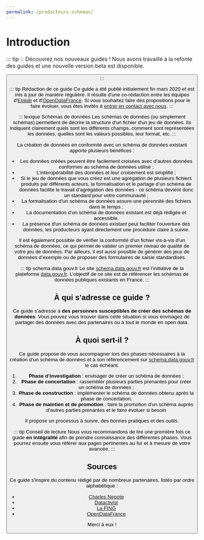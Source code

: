 ```yaml
---
permalink: /producteurs-schemas/
---
```


# Introduction

::: tip 💡 Découvrez nos nouveaux guides !
Nous avons travaillé à la refonte des guides et une nouvelle version beta est disponible.

<Button link="https://etalab-2.gitbook.io/guides/publier-des-donnees/guide-qualite/maitriser-les-schemas-de-donnees" text="Découvrir les nouveaux guides"/>
:::

::: tip Rédaction de ce guide
Ce guide a été publié initialement fin mars 2020 et est mis à jour de manière régulière. Il résulte d'une co-rédaction entre les équipes d'[Etalab](https://www.etalab.gouv.fr/) et d'[OpenDataFrance](https://www.opendatafrance.net/). Si vous souhaitez faire des propositions pour le faire évoluer, vous êtes invités à [entrer en contact avec nous](https://etalab.gouv.fr/contact).
:::

::: lexique Schémas de données
Les schémas de données (ou simplement schémas) permettent de décrire la structure d'un fichier d'un jeu de données. Ils indiquent clairement quels sont les différents champs, comment sont représentées les données, quelles sont les valeurs possibles, leur format, etc.
:::

La création de données en conformité avec un schéma de données existant apporte plusieurs bénéfices :
* Les données créées peuvent être facilement croisées avec d’autres données conformes au schéma de données utilisé ;
* L’interopérabilité des données et leur croisement est simplifié ;
* Si le jeu de données que vous créez est une agrégation de plusieurs fichiers produits par différents acteurs, la formalisation et le partage d’un schéma de données facilite le travail d’agrégation des données - ce schéma devient donc un standard pour votre communauté ;
* La formalisation d’un schéma de données assure une pérennité des fichiers dans le temps ;
* La documentation d’un schéma de données existant est déjà rédigée et accessible.
* La présence d'un schéma de données existant peut faciliter l'ouverture des données, les producteurs ayant directement une procédure claire à suivre.

Il est également possible de vérifier la conformité d'un fichier vis-à-vis d'un schéma de données, ce qui permet de valider un premier niveau de qualité de votre jeu de données. Par ailleurs, il est aussi possible de générer des jeux de données d’exemple ou de proposer des formulaires de saisie standardisés.

::: tip schema.data.gouv.fr
Le site [schema.data.gouv.fr](https://schema.data.gouv.fr) est l’initiative de la plateforme [data.gouv.fr](https://data.gouv.fr). L’objectif de ce site est de référencer les schémas de données publiques existants en France.
:::

## À qui s’adresse ce guide ?

Ce guide s’adresse à **des personnes susceptibles de créer des schémas de données**. Vous pouvez vous trouver dans cette situation si vous envisagez de partager des données avec des partenaires ou à tout le monde en open data.

## À quoi sert-il ?

Ce guide propose de vous accompagner lors des phases nécessaires à la création d’un schéma de données et à son référencement sur [schema.data.gouv.fr](https://schema.data.gouv.fr) le cas échéant.

1. **Phase d’investigation** : envisager de créer un schéma de données ;
1. **Phase de concertation** : rassembler plusieurs parties prenantes pour créer un schéma de données ;
1. **Phase de construction** : implémenter le schéma de données obtenu après la phase de concertation;
1. **Phase de maintien et de promotion** : faire la promotion d'un schéma auprès d'autres parties prenantes et le faire évoluer si besoin


Il propose un processus à suivre, des bonnes pratiques et des outils.

::: tip Conseil de lecture
Nous vous recommandons de lire une première fois ce guide **en intégralité** afin de prendre connaissance des différentes phases. Vous pourrez ensuite vous référer aux pages pertinentes au fur et à mesure de votre avancée.
:::

## Sources

Ce guide s'inspire du contenu rédigé par de nombreux partenaires, listés par ordre alphabétique :

- [Charles Nepote](https://twitter.com/charlesnepote)
- [Datactivist](https://datactivist.coop)
- [La FING](https://fing.org)
- [OpenDataFrance](http://www.opendatafrance.net)

Merci à eux !

